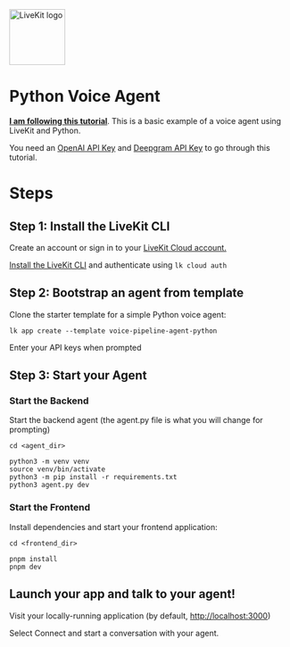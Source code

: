 <a href="https://livekit.io/">
  <img src="./.github/assets/livekit-mark.png" alt="LiveKit logo" width="100" height="100">
</a>

# Python Voice Agent

<p>
  <a href="https://docs.livekit.io/agents/quickstarts/voice-agent/"><strong>I am following this tutorial</strong></a>. This is a basic example of a voice agent using LiveKit and Python.</p>
  
You need an [OpenAI API Key](https://platform.openai.com/api-keys) and [Deepgram API Key](https://console.deepgram.com/) to go through this tutorial.


# Steps

## Step 1: Install the LiveKit CLI

Create an account or sign in to your [LiveKit Cloud account.](https://cloud.livekit.io/login)

[Install the LiveKit CLI](https://docs.livekit.io/home/cli/cli-setup/) and authenticate using `lk cloud auth`

## Step 2: Bootstrap an agent from template


Clone the starter template for a simple Python voice agent:

```lk app create --template voice-pipeline-agent-python```


Enter your API keys when prompted

## Step 3: Start your Agent

### Start the Backend

Start the backend agent (the agent.py file is what you will change for prompting)

```
cd <agent_dir>

python3 -m venv venv
source venv/bin/activate
python3 -m pip install -r requirements.txt
python3 agent.py dev
```

### Start the Frontend

Install dependencies and start your frontend application:

```
cd <frontend_dir>

pnpm install
pnpm dev
```

## Launch your app and talk to your agent!

Visit your locally-running application (by default, [http://localhost:3000](http://localhost:3000))

Select Connect and start a conversation with your agent.
